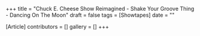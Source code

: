 +++
title = "Chuck E. Cheese Show Reimagined - Shake Your Groove Thing - Dancing On The Moon"
draft = false
tags = [Showtapes]
date = ""

[Article]
contributors = []
gallery = []
+++